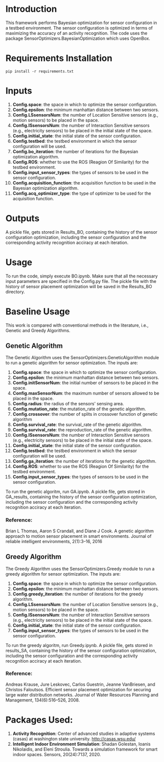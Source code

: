 # Introduction
This framework performs Bayesian optimization for sensor configuration in a testbed environment. The sensor configuration is optimized in terms of maximizing the accuracy of an activity recognition. The code uses the package SensorOptimizers.BayesianOptimization which uses OpenBox.

# Requirements Installation
```
pip install -r requirements.txt
```

# Inputs
1. **Config.space**: the space in which to optimize the sensor configuration.
2. **Config.epsilon**: the minimum manhattan distance between two sensors.
3. **Config.LSsensorsNum**: the number of Location Sensitive sensors (e.g., motion sensors) to be placed in the space.
4. **Config.ISsensorsNum**: the number of Interaction Sensitive sensors (e.g., electricity sensors) to be placed in the initial state of the space.
5. **Config.initial_state**: the initial state of the sensor configuration.
6. **Config.testbed**: the testbed environment in which the sensor configuration will be used.
7. **Config.bo_iteration**: the number of iterations for the Bayesian optimization algorithm.
8. **Config.ROS**: whether to use the ROS (Reagion Of Similarity) for the testbed environment.
9. **Config.input_sensor_types**: the types of sensors to be used in the sensor configuration.
10. **Config.acquisition_function**: the acquisition function to be used in the Bayesian optimization algorithm.
11. **Config.acq_optimizer_type**: the type of optimizer to be used for the acquisition function.

# Outputs
A pickle file, gets stored in Results_BO, containing the history of the sensor configuration optimization, including the sensor configuration and the corresponding activity recognition acciracy at each iteration.

# Usage
To run the code, simply execute BO.ipynb. Make sure that all the necessary input parameters are specified in the Config.py file. The pickle file with the history of sensor placement optimization will be saved in the Results_BO directory.

# Baseline Usage
This work is compared with conventional methods in the literature, i.e., Genetic and Greedy Algorithms.

## Genetic Algorithm
The Genetic Algorithm uses the SensorOptimizers.GeneticAlgorithm module to run a genetic algorithm for sensor optimization. The inputs are:

1. **Config.space**: the space in which to optimize the sensor configuration.
2. **Config.epsilon**: the minimum manhattan distance between two sensors.
3. **Config.initSensorNum**: the initial number of sensors to be placed in the space.
4. **Config.maxSensorNum**: the maximum number of sensors allowed to be placed in the space.
5. **Config.radius**: the radius of the sensors' sensing area.
6. **Config.mutation_rate**: the mutation_rate of the genetic algorithm.
7. **Config.crossover**: the number of splits in crossover function of genetic algorithm
8. **Config.survival_rate**: the survival_rate of the genetic algorithm.
9. **Config.survival_rate**: the reproduction_rate of the genetic algorithm.
10. **Config.ISsensorsNum**: the number of Interaction Sensitive sensors (e.g., electricity sensors) to be placed in the initial state of the space.
11. **Config.initial_state**: the initial state of the sensor configuration.
12. **Config.testbed**: the testbed environment in which the sensor configuration will be used.
13. **Config.ga_iteration**: the number of iterations for the genetic algorithm.
14. **Config.ROS**: whether to use the ROS (Reagion Of Similarity) for the testbed environment.
15. **Config.input_sensor_types**: the types of sensors to be used in the sensor configuration.

To run the genetic algoritm, run GA.ipynb. A pickle file, gets stored in GA_results, containing the history of the sensor configuration optimization, including the sensor configuration and the corresponding activity recognition acciracy at each iteration.

### Reference: 
Brian L Thomas, Aaron S Crandall, and Diane J Cook. A genetic algorithm approach to motion sensor placement in smart environments. Journal of reliable intelligent environments, 2(1):3–16, 2016

## Greedy Algorithm
The Greedy Algorithm uses the SensorOptimizers.Greedy module to run a greedy algorithm for sensor optimization. The inputs are:

1. **Config.space**: the space in which to optimize the sensor configuration.
2. **Config.epsilon**: the minimum manhattan distance between two sensors.
3. **Config.greedy_iteration**: the number of iterations for the greedy algorithm.
4. **Config.LSsensorsNum**: the number of Location Sensitive sensors (e.g., motion sensors) to be placed in the space.
5. **Config.ISsensorsNum**: the number of Interaction Sensitive sensors (e.g., electricity sensors) to be placed in the initial state of the space.
6. **Config.initial_state**: the initial state of the sensor configuration.
7. **Config.input_sensor_types**: the types of sensors to be used in the sensor configuration.

To run the greedy algoritm, run Greedy.ipynb. A pickle file, gets stored in results_SA, containing the history of the sensor configuration optimization, including the sensor configuration and the corresponding activity recognition acciracy at each iteration.

### Reference:
Andreas Krause, Jure Leskovec, Carlos Guestrin, Jeanne VanBriesen, and Christos Faloutsos. Efficient sensor placement optimization for securing large water distribution networks. Journal of Water Resources Planning and Management, 134(6):516–526, 2008.

# Packages Used:

1. **Activity Recognition**: Center of advanced studies in adaptive systems (casas) at washington state university. http://casas.wsu.edu/
2. **Intelligent Indoor Environment Simulation**: Shadan Golestan, Ioanis Nikolaidis, and Eleni Stroulia. Towards a simulation framework for smart indoor spaces. Sensors, 20(24):7137, 2020.


